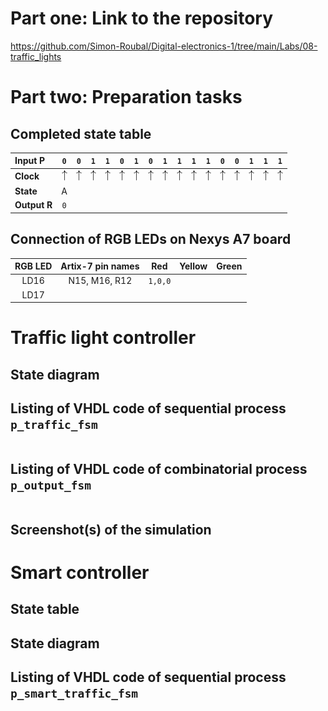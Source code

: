 # Part one: Link to the repository

https://github.com/Simon-Roubal/Digital-electronics-1/tree/main/Labs/08-traffic_lights

# Part two: Preparation tasks

## Completed state table
| **Input P** | `0` | `0` | `1` | `1` | `0` | `1` | `0` | `1` | `1` | `1` | `1` | `0` | `0` | `1` | `1` | `1` |
| :-- | :-: | :-: | :-: | :-: | :-: | :-: | :-: | :-: | :-: | :-: | :-: | :-: | :-: | :-: | :-: | :-: |
| **Clock** | ![rising](Images/eq_uparrow.png) | ![rising](Images/eq_uparrow.png) | ![rising](Images/eq_uparrow.png) | ![rising](Images/eq_uparrow.png) | ![rising](Images/eq_uparrow.png) | ![rising](Images/eq_uparrow.png) | ![rising](Images/eq_uparrow.png) | ![rising](Images/eq_uparrow.png) | ![rising](Images/eq_uparrow.png) | ![rising](Images/eq_uparrow.png) | ![rising](Images/eq_uparrow.png) | ![rising](Images/eq_uparrow.png) | ![rising](Images/eq_uparrow.png) | ![rising](Images/eq_uparrow.png) | ![rising](Images/eq_uparrow.png) | ![rising](Images/eq_uparrow.png) |
| **State** | A |  |  |  |  |  |  |  |  |  |  |  |  |  |  |  |
| **Output R** | `0` |  |  |  |  |  |  |  |  |  |  |  |  |  |  |  |

## Connection of RGB LEDs on Nexys A7 board
| **RGB LED** | **Artix-7 pin names** | **Red** | **Yellow** | **Green** |
| :-: | :-: | :-: | :-: | :-: |
| LD16 | N15, M16, R12 | `1,0,0` |  |  |
| LD17 |  |  |  |  |

# Traffic light controller

## State diagram

## Listing of VHDL code of sequential process `p_traffic_fsm`
```vhdl

```
## Listing of VHDL code of combinatorial process `p_output_fsm`
```vhdl

```
## Screenshot(s) of the simulation

# Smart controller

## State table

## State diagram

## Listing of VHDL code of sequential process `p_smart_traffic_fsm`
```vhdl

```
